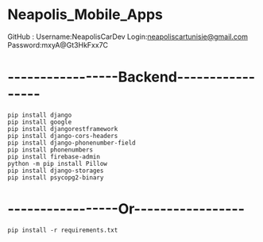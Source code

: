 # Neapolis_Mobile_Apps
GitHub :
Username:NeapolisCarDev
Login:neapoliscartunisie@gmail.com
Password:mxyA@Gt3HkFxx7C
# -----------------Backend-----------------
```
pip install django 
pip install google
pip install djangorestframework
pip install django-cors-headers
pip install django-phonenumber-field
pip install phonenumbers
pip install firebase-admin
python -m pip install Pillow
pip install django-storages
pip install psycopg2-binary
```
# -----------------Or-----------------
```
pip install -r requirements.txt
```